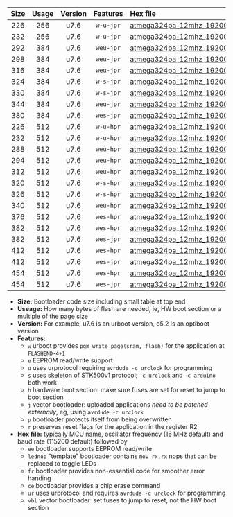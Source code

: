 |Size|Usage|Version|Features|Hex file|
|:-:|:-:|:-:|:-:|:--|
|226|256|u7.6|`w-u-jpr`|[atmega324pa_12mhz_19200bps_ur_vbl.hex](https://raw.githubusercontent.com/stefanrueger/urboot/main//atmega324pa_12mhz_19200bps_ur_vbl.hex)|
|232|256|u7.6|`w-u-jpr`|[atmega324pa_12mhz_19200bps_lednop_ur_vbl.hex](https://raw.githubusercontent.com/stefanrueger/urboot/main//atmega324pa_12mhz_19200bps_lednop_ur_vbl.hex)|
|292|384|u7.6|`weu-jpr`|[atmega324pa_12mhz_19200bps_ee_ur_vbl.hex](https://raw.githubusercontent.com/stefanrueger/urboot/main//atmega324pa_12mhz_19200bps_ee_ur_vbl.hex)|
|298|384|u7.6|`weu-jpr`|[atmega324pa_12mhz_19200bps_ee_lednop_ur_vbl.hex](https://raw.githubusercontent.com/stefanrueger/urboot/main//atmega324pa_12mhz_19200bps_ee_lednop_ur_vbl.hex)|
|316|384|u7.6|`weu-jpr`|[atmega324pa_12mhz_19200bps_ee_lednop_fr_ur_vbl.hex](https://raw.githubusercontent.com/stefanrueger/urboot/main//atmega324pa_12mhz_19200bps_ee_lednop_fr_ur_vbl.hex)|
|324|384|u7.6|`w-s-jpr`|[atmega324pa_12mhz_19200bps_vbl.hex](https://raw.githubusercontent.com/stefanrueger/urboot/main//atmega324pa_12mhz_19200bps_vbl.hex)|
|330|384|u7.6|`w-s-jpr`|[atmega324pa_12mhz_19200bps_lednop_vbl.hex](https://raw.githubusercontent.com/stefanrueger/urboot/main//atmega324pa_12mhz_19200bps_lednop_vbl.hex)|
|344|384|u7.6|`weu-jpr`|[atmega324pa_12mhz_19200bps_ee_lednop_fr_ce_ur_vbl.hex](https://raw.githubusercontent.com/stefanrueger/urboot/main//atmega324pa_12mhz_19200bps_ee_lednop_fr_ce_ur_vbl.hex)|
|380|384|u7.6|`wes-jpr`|[atmega324pa_12mhz_19200bps_ee_vbl.hex](https://raw.githubusercontent.com/stefanrueger/urboot/main//atmega324pa_12mhz_19200bps_ee_vbl.hex)|
|226|512|u7.6|`w-u-hpr`|[atmega324pa_12mhz_19200bps_ur.hex](https://raw.githubusercontent.com/stefanrueger/urboot/main//atmega324pa_12mhz_19200bps_ur.hex)|
|232|512|u7.6|`w-u-hpr`|[atmega324pa_12mhz_19200bps_lednop_ur.hex](https://raw.githubusercontent.com/stefanrueger/urboot/main//atmega324pa_12mhz_19200bps_lednop_ur.hex)|
|288|512|u7.6|`weu-hpr`|[atmega324pa_12mhz_19200bps_ee_ur.hex](https://raw.githubusercontent.com/stefanrueger/urboot/main//atmega324pa_12mhz_19200bps_ee_ur.hex)|
|294|512|u7.6|`weu-hpr`|[atmega324pa_12mhz_19200bps_ee_lednop_ur.hex](https://raw.githubusercontent.com/stefanrueger/urboot/main//atmega324pa_12mhz_19200bps_ee_lednop_ur.hex)|
|312|512|u7.6|`weu-hpr`|[atmega324pa_12mhz_19200bps_ee_lednop_fr_ur.hex](https://raw.githubusercontent.com/stefanrueger/urboot/main//atmega324pa_12mhz_19200bps_ee_lednop_fr_ur.hex)|
|320|512|u7.6|`w-s-hpr`|[atmega324pa_12mhz_19200bps.hex](https://raw.githubusercontent.com/stefanrueger/urboot/main//atmega324pa_12mhz_19200bps.hex)|
|326|512|u7.6|`w-s-hpr`|[atmega324pa_12mhz_19200bps_lednop.hex](https://raw.githubusercontent.com/stefanrueger/urboot/main//atmega324pa_12mhz_19200bps_lednop.hex)|
|340|512|u7.6|`weu-hpr`|[atmega324pa_12mhz_19200bps_ee_lednop_fr_ce_ur.hex](https://raw.githubusercontent.com/stefanrueger/urboot/main//atmega324pa_12mhz_19200bps_ee_lednop_fr_ce_ur.hex)|
|376|512|u7.6|`wes-hpr`|[atmega324pa_12mhz_19200bps_ee.hex](https://raw.githubusercontent.com/stefanrueger/urboot/main//atmega324pa_12mhz_19200bps_ee.hex)|
|382|512|u7.6|`wes-hpr`|[atmega324pa_12mhz_19200bps_ee_lednop.hex](https://raw.githubusercontent.com/stefanrueger/urboot/main//atmega324pa_12mhz_19200bps_ee_lednop.hex)|
|382|512|u7.6|`wes-jpr`|[atmega324pa_12mhz_19200bps_ee_lednop_vbl.hex](https://raw.githubusercontent.com/stefanrueger/urboot/main//atmega324pa_12mhz_19200bps_ee_lednop_vbl.hex)|
|412|512|u7.6|`wes-hpr`|[atmega324pa_12mhz_19200bps_ee_lednop_fr.hex](https://raw.githubusercontent.com/stefanrueger/urboot/main//atmega324pa_12mhz_19200bps_ee_lednop_fr.hex)|
|412|512|u7.6|`wes-jpr`|[atmega324pa_12mhz_19200bps_ee_lednop_fr_vbl.hex](https://raw.githubusercontent.com/stefanrueger/urboot/main//atmega324pa_12mhz_19200bps_ee_lednop_fr_vbl.hex)|
|454|512|u7.6|`wes-hpr`|[atmega324pa_12mhz_19200bps_ee_lednop_fr_ce.hex](https://raw.githubusercontent.com/stefanrueger/urboot/main//atmega324pa_12mhz_19200bps_ee_lednop_fr_ce.hex)|
|454|512|u7.6|`wes-jpr`|[atmega324pa_12mhz_19200bps_ee_lednop_fr_ce_vbl.hex](https://raw.githubusercontent.com/stefanrueger/urboot/main//atmega324pa_12mhz_19200bps_ee_lednop_fr_ce_vbl.hex)|

- **Size:** Bootloader code size including small table at top end
- **Useage:** How many bytes of flash are needed, ie, HW boot section or a multiple of the page size
- **Version:** For example, u7.6 is an urboot version, o5.2 is an optiboot version
- **Features:**
  + `w` urboot provides `pgm_write_page(sram, flash)` for the application at `FLASHEND-4+1`
  + `e` EEPROM read/write support
  + `u` uses urprotocol requiring `avrdude -c urclock` for programming
  + `s` uses skeleton of STK500v1 protocol; `-c urclock` and `-c arduino` both work
  + `h` hardware boot section: make sure fuses are set for reset to jump to boot section
  + `j` vector bootloader: uploaded applications *need to be patched externally*, eg, using `avrdude -c urclock`
  + `p` bootloader protects itself from being overwritten
  + `r` preserves reset flags for the application in the register R2
- **Hex file:** typically MCU name, oscillator frequency (16 MHz default) and baud rate (115200 default) followed by
  + `ee` bootloader supports EEPROM read/write
  + `lednop` "template" bootloader contains `mov rx,rx` nops that can be replaced to toggle LEDs
  + `fr` bootloader provides non-essential code for smoother error handing
  + `ce` bootloader provides a chip erase command
  + `ur` uses urprotocol and requires `avrdude -c urclock` for programming
  + `vbl` vector bootloader: set fuses to jump to reset, not the HW boot section
